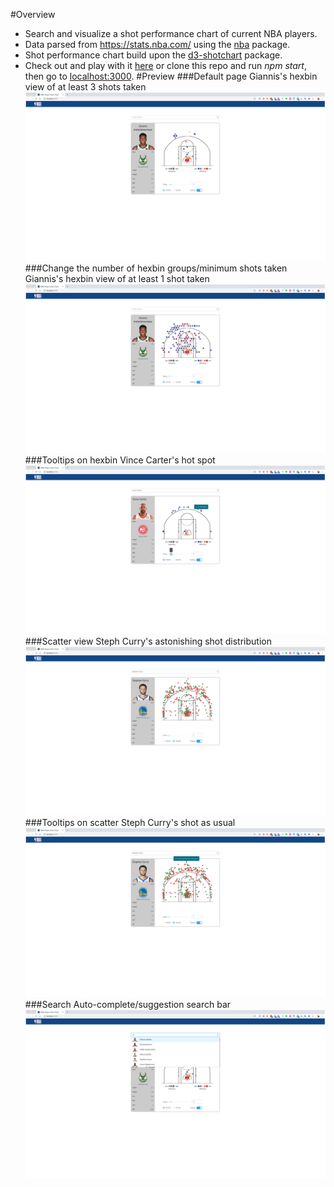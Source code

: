 #Overview
* Search and visualize a shot performance chart of current NBA players.
* Data parsed from https://stats.nba.com/ using the [nba](https://www.npmjs.com/package/nba) package.
* Shot performance chart build upon the [d3-shotchart](https://www.npmjs.com/package/d3-shotchart) package.
* Check out and play with it [here](https://publicclassoverflow.github.io/NBAShooting/) or clone this repo and run *npm start*, then go to [localhost:3000](localhost:3000).
#Preview
###Default page
Giannis's hexbin view of at least 3 shots taken
![preview-hexbin3](https://github.com/publicclassoverflow/NBAShooting/blob/master/screenshots/preview-hexbin3.png)
###Change the number of hexbin groups/minimum shots taken
Giannis's hexbin view of at least 1 shot taken
![preivew-hexbin1](https://github.com/publicclassoverflow/NBAShooting/blob/master/screenshots/preview-hexbin1.png)
###Tooltips on hexbin
Vince Carter's hot spot
![preview-hexbin_tooltip](https://github.com/publicclassoverflow/NBAShooting/blob/master/screenshots/preview-hexbin_tooltip.png)
###Scatter view
Steph Curry's astonishing shot distribution
![preview-scatter](https://github.com/publicclassoverflow/NBAShooting/blob/master/screenshots/preview-scatter.png)
###Tooltips on scatter
Steph Curry's shot as usual
![preview-scatter_tooltip](https://github.com/publicclassoverflow/NBAShooting/blob/master/screenshots/preview-scatter_tooltip.png)
###Search
Auto-complete/suggestion search bar
![preview-search](https://github.com/publicclassoverflow/NBAShooting/blob/master/screenshots/preview-search.png)
